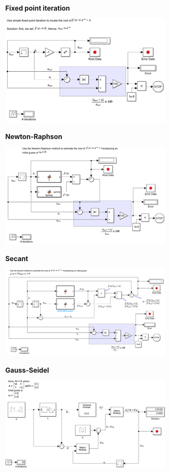 ## Fixed point iteration

![](https://github.com/auralius/graphical_programming_tutorials/blob/main/simulink/sshots/fixed_point_iteration.png)

## Newton-Raphson

![](https://github.com/auralius/graphical_programming_tutorials/blob/main/simulink/sshots/newton_raphson.png)

## Secant

![](https://github.com/auralius/graphical_programming_tutorials/blob/main/simulink/sshots/secant.png)

## Gauss-Seidel

![](https://github.com/auralius/graphical_programming_tutorials/blob/main/simulink/sshots/gauss_seidel.png)


